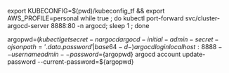 export KUBECONFIG=$(pwd)/kubeconfig_tf && export AWS_PROFILE=personal
while true ; do kubectl port-forward svc/cluster-argocd-server 8888:80 -n argocd; sleep 1 ; done


argopwd=$( kubectl get secret -n argocd argocd-initial-admin-secret -o jsonpath='{.data.password}' | base64 -d - )
argocd login localhost:8888 --username admin --password=${argopwd}
argocd account update-password --current-password=${argopwd}
